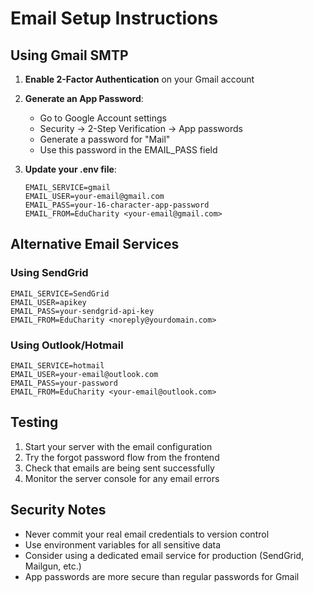 # Email Setup Instructions

## Using Gmail SMTP

1. **Enable 2-Factor Authentication** on your Gmail account
2. **Generate an App Password**:
   - Go to Google Account settings
   - Security → 2-Step Verification → App passwords
   - Generate a password for "Mail"
   - Use this password in the EMAIL_PASS field

3. **Update your .env file**:
   ```
   EMAIL_SERVICE=gmail
   EMAIL_USER=your-email@gmail.com
   EMAIL_PASS=your-16-character-app-password
   EMAIL_FROM=EduCharity <your-email@gmail.com>
   ```

## Alternative Email Services

### Using SendGrid
```env
EMAIL_SERVICE=SendGrid
EMAIL_USER=apikey
EMAIL_PASS=your-sendgrid-api-key
EMAIL_FROM=EduCharity <noreply@yourdomain.com>
```

### Using Outlook/Hotmail
```env
EMAIL_SERVICE=hotmail
EMAIL_USER=your-email@outlook.com
EMAIL_PASS=your-password
EMAIL_FROM=EduCharity <your-email@outlook.com>
```

## Testing

1. Start your server with the email configuration
2. Try the forgot password flow from the frontend
3. Check that emails are being sent successfully
4. Monitor the server console for any email errors

## Security Notes

- Never commit your real email credentials to version control
- Use environment variables for all sensitive data
- Consider using a dedicated email service for production (SendGrid, Mailgun, etc.)
- App passwords are more secure than regular passwords for Gmail
